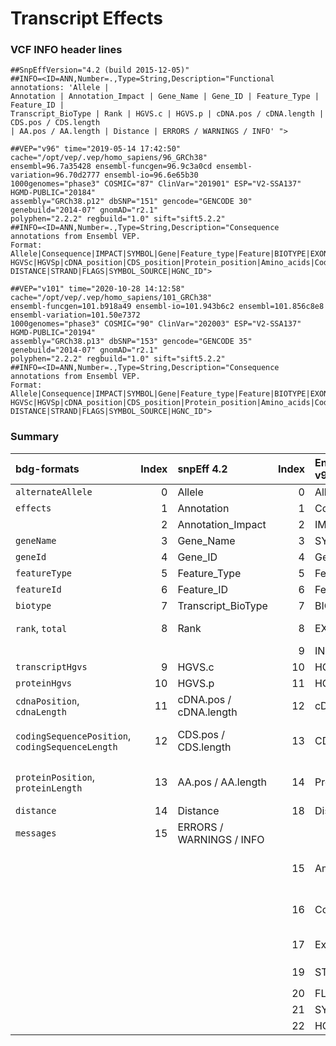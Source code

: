 # Transcript Effects

### VCF INFO header lines

```
##SnpEffVersion="4.2 (build 2015-12-05)"
##INFO=<ID=ANN,Number=.,Type=String,Description="Functional annotations: 'Allele |
Annotation | Annotation_Impact | Gene_Name | Gene_ID | Feature_Type | Feature_ID |
Transcript_BioType | Rank | HGVS.c | HGVS.p | cDNA.pos / cDNA.length | CDS.pos / CDS.length
| AA.pos / AA.length | Distance | ERRORS / WARNINGS / INFO' ">
```

```
##VEP="v96" time="2019-05-14 17:42:50" cache="/opt/vep/.vep/homo_sapiens/96_GRCh38"
ensembl=96.7a35428 ensembl-funcgen=96.9c3a0cd ensembl-variation=96.70d2777 ensembl-io=96.6e65b30
1000genomes="phase3" COSMIC="87" ClinVar="201901" ESP="V2-SSA137" HGMD-PUBLIC="20184"
assembly="GRCh38.p12" dbSNP="151" gencode="GENCODE 30" genebuild="2014-07" gnomAD="r2.1"
polyphen="2.2.2" regbuild="1.0" sift="sift5.2.2"
##INFO=<ID=ANN,Number=.,Type=String,Description="Consequence annotations from Ensembl VEP.
Format: Allele|Consequence|IMPACT|SYMBOL|Gene|Feature_type|Feature|BIOTYPE|EXON|INTRON|
HGVSc|HGVSp|cDNA_position|CDS_position|Protein_position|Amino_acids|Codons|Existing_variation|
DISTANCE|STRAND|FLAGS|SYMBOL_SOURCE|HGNC_ID">
```

```
##VEP="v101" time="2020-10-28 14:12:58" cache="/opt/vep/.vep/homo_sapiens/101_GRCh38"
ensembl-funcgen=101.b918a49 ensembl-io=101.943b6c2 ensembl=101.856c8e8 ensembl-variation=101.50e7372
1000genomes="phase3" COSMIC="90" ClinVar="202003" ESP="V2-SSA137" HGMD-PUBLIC="20194"
assembly="GRCh38.p13" dbSNP="153" gencode="GENCODE 35" genebuild="2014-07" gnomAD="r2.1"
polyphen="2.2.2" regbuild="1.0" sift="sift5.2.2"
##INFO=<ID=ANN,Number=.,Type=String,Description="Consequence annotations from Ensembl VEP.
Format: Allele|Consequence|IMPACT|SYMBOL|Gene|Feature_type|Feature|BIOTYPE|EXON|INTRON|
HGVSc|HGVSp|cDNA_position|CDS_position|Protein_position|Amino_acids|Codons|Existing_variation|
DISTANCE|STRAND|FLAGS|SYMBOL_SOURCE|HGNC_ID">
```

### Summary

| bdg-formats                                      | Index | snpEff 4.2               | Index | Ensembl VEP v96,v101  | Notes                                                                                                                 |
| :--------------------------------                | ----: | :----------------------- | ----: | :-------------------- | :-------------------------------------------------------------------------------------------------------------------- |
| `alternateAllele`                                | 0     | Allele                   | 0     | Allele                |                                                                                                                       |
| `effects`                                        | 1     | Annotation               | 1     | Consequence           |                                                                                                                       |
|                                                  | 2     | Annotation_Impact        | 2     | IMPACT                | New field `impact`                                                                                                    |
| `geneName`                                       | 3     | Gene_Name                | 3     | SYMBOL                |                                                                                                                       |
| `geneId`                                         | 4     | Gene_ID                  | 4     | Gene                  |                                                                                                                       |
| `featureType`                                    | 5     | Feature_Type             | 5     | Feature_type          |                                                                                                                       |
| `featureId`                                      | 6     | Feature_ID               | 6     | Feature               |                                                                                                                       |
| `biotype`                                        | 7     | Transcript_BioType       | 7     | BIOTYPE               |                                                                                                                       |
| `rank`, `total`                                   | 8     | Rank                     | 8     | EXON                  | Rank / total : Exon or Intron rank / total number of exons or introns; map to `rank`,`total`                          |
|                                                  |       |                          | 9     | INTRON                | Map to `rank`,`total`                                                                                                 |
| `transcriptHgvs`                                 | 9     | HGVS.c                   | 10    | HGVSc                 |                                                                                                                       |
| `proteinHgvs`                                    | 10    | HGVS.p                   | 11    | HGVSp                 |                                                                                                                       |
| `cdnaPosition`, `cdnaLength`                     | 11    | cDNA.pos / cDNA.length   | 12    | cDNA_position         | cDNA_position _/ (cDNA_len optional)_ : Position in cDNA and trancript's cDNA length (one based).                     |
| `codingSequencePosition`, `codingSequenceLength` | 12    | CDS.pos / CDS.length     | 13    | CDS_position          | CDS_position _/ (CDS_len optional)_: Position and number of coding bases (one based includes START and STOP codons).  |
| `proteinPosition`, `proteinLength`               | 13    | AA.pos / AA.length       | 14    | Protein_position      | Protein_position _/ (Protein_len optional)_: Position and number of AA (one based, including START, but not STOP).    |
| `distance`                                       | 14    | Distance                 | 18    | Distance              |                                                                                                                       |
| `messages`                                       | 15    | ERRORS / WARNINGS / INFO |       |                       |                                                                                                                       |
|                                                  |       |                          | 15    | Amino_acids           | Amino_acids : Reference and variant amino acids; new fields `referenceProteinSequence`,`alternateProteinSequence`     |
|                                                  |       |                          | 16    | Codons                | Codons : Reference and variant codon sequence; new fields `referenceCodingSequence`,`alternateCodingSequence`         |
|                                                  |       |                          | 17    | Existing_variation    | Existing_variation : Identifier(s) of co-located known variants                                                       |
|                                                  |       |                          | 19    | STRAND                | STRAND : Strand of the feature (1/-1); new field `strand`                                                             |
|                                                  |       |                          | 20    | FLAGS                 | FLAGS: Transcript quality flags                                                                                       |
|                                                  |       |                          | 21    | SYMBOL_SOURCE         |                                                                                                                       |
|                                                  |       |                          | 22    | HGNC_ID               |                                                                                                                       |
